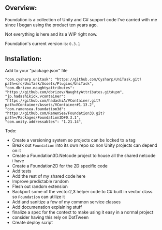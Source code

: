## Overview:

Foundation is a collection of Unity and C# support code I've carried with me since I began using the product ten years
ago.

Not everything is here and its a WIP right now.

Foundation's current version is: `0.3.1`

## Installation:

Add to your "package.json" file

    "com.cysharp.unitask": "https://github.com/Cysharp/UniTask.git?path=src/UniTask/Assets/Plugins/UniTask",
    "com.dbrizov.naughtyattributes": "https://github.com/dbrizov/NaughtyAttributes.git#upm",
    "jp.hadashikick.vcontainer": "https://github.com/hadashiA/VContainer.git?path=VContainer/Assets/VContainer#1.13.2",
    "com.ramensea.foundation3d": "https://github.com/RamenSea/Foundation3D.git?path=/Packages/Foundation3D#0.3.1",
    "com.unity.addressables": "1.21.14",


Todo:

- Create a versioning system so projects can be locked to a tag
- Break out `Foundation` into its own repo so non Unity projects can depend on it
- Create a Foundation3D.Netcode project to house all the shared netcode i have
- Create a Foundation2D for the 2D specific code
- Add tests
- Add the rest of my shared code here
- Improve predictable random
- Flesh out random extension
- Backport some of the vector2,3 helper code to C# built in vector class so `Foundation` can utilize it
- Add and sanitize a few of my common service classes
- Add documenation explaining stuff
- finalize a spec for the context to make using it easy in a normal project
- consider having this rely on DotTween
- Create deploy script